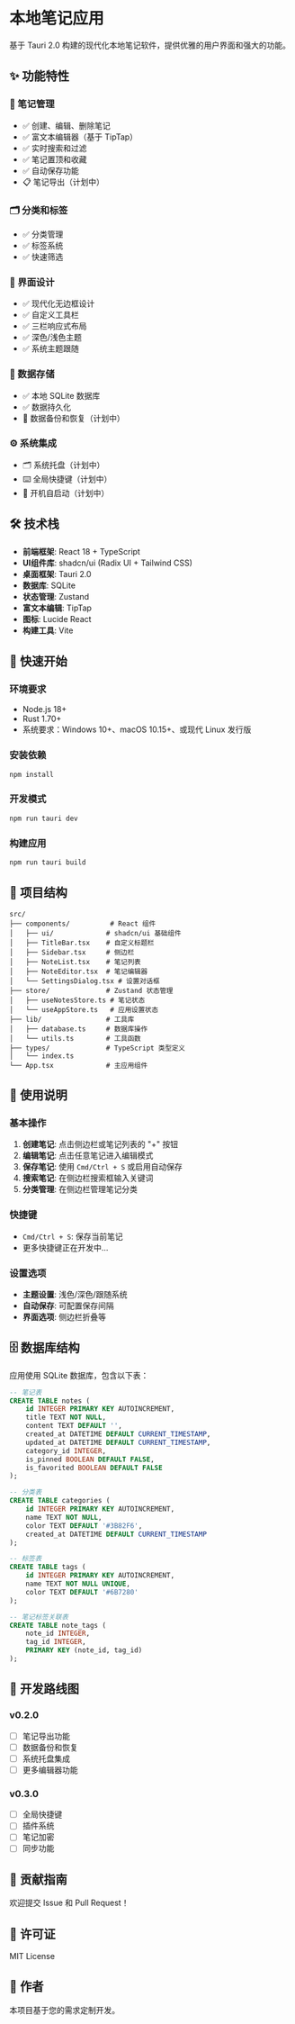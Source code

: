 # 本地笔记应用

基于 Tauri 2.0 构建的现代化本地笔记软件，提供优雅的用户界面和强大的功能。

## ✨ 功能特性

### 📝 笔记管理
- ✅ 创建、编辑、删除笔记
- ✅ 富文本编辑器（基于 TipTap）
- ✅ 实时搜索和过滤
- ✅ 笔记置顶和收藏
- ✅ 自动保存功能
- 📋 笔记导出（计划中）

### 🗂️ 分类和标签
- ✅ 分类管理
- ✅ 标签系统
- ✅ 快速筛选

### 🎨 界面设计
- ✅ 现代化无边框设计
- ✅ 自定义工具栏
- ✅ 三栏响应式布局
- ✅ 深色/浅色主题
- ✅ 系统主题跟随

### 💾 数据存储
- ✅ 本地 SQLite 数据库
- ✅ 数据持久化
- 🔄 数据备份和恢复（计划中）

### ⚙️ 系统集成
- 🗂️ 系统托盘（计划中）
- ⌨️ 全局快捷键（计划中）
- 🚀 开机自启动（计划中）

## 🛠️ 技术栈

- **前端框架**: React 18 + TypeScript
- **UI组件库**: shadcn/ui (Radix UI + Tailwind CSS)
- **桌面框架**: Tauri 2.0
- **数据库**: SQLite
- **状态管理**: Zustand
- **富文本编辑**: TipTap
- **图标**: Lucide React
- **构建工具**: Vite

## 🚀 快速开始

### 环境要求

- Node.js 18+
- Rust 1.70+
- 系统要求：Windows 10+、macOS 10.15+、或现代 Linux 发行版

### 安装依赖

```bash
npm install
```

### 开发模式

```bash
npm run tauri dev
```

### 构建应用

```bash
npm run tauri build
```

## 📁 项目结构

```
src/
├── components/          # React 组件
│   ├── ui/             # shadcn/ui 基础组件
│   ├── TitleBar.tsx    # 自定义标题栏
│   ├── Sidebar.tsx     # 侧边栏
│   ├── NoteList.tsx    # 笔记列表
│   ├── NoteEditor.tsx  # 笔记编辑器
│   └── SettingsDialog.tsx # 设置对话框
├── store/              # Zustand 状态管理
│   ├── useNotesStore.ts # 笔记状态
│   └── useAppStore.ts   # 应用设置状态
├── lib/                # 工具库
│   ├── database.ts     # 数据库操作
│   └── utils.ts        # 工具函数
├── types/              # TypeScript 类型定义
│   └── index.ts
└── App.tsx             # 主应用组件
```

## 🎯 使用说明

### 基本操作

1. **创建笔记**: 点击侧边栏或笔记列表的 "+" 按钮
2. **编辑笔记**: 点击任意笔记进入编辑模式
3. **保存笔记**: 使用 `Cmd/Ctrl + S` 或启用自动保存
4. **搜索笔记**: 在侧边栏搜索框输入关键词
5. **分类管理**: 在侧边栏管理笔记分类

### 快捷键

- `Cmd/Ctrl + S`: 保存当前笔记
- 更多快捷键正在开发中...

### 设置选项

- **主题设置**: 浅色/深色/跟随系统
- **自动保存**: 可配置保存间隔
- **界面选项**: 侧边栏折叠等

## 🗄️ 数据库结构

应用使用 SQLite 数据库，包含以下表：

```sql
-- 笔记表
CREATE TABLE notes (
    id INTEGER PRIMARY KEY AUTOINCREMENT,
    title TEXT NOT NULL,
    content TEXT DEFAULT '',
    created_at DATETIME DEFAULT CURRENT_TIMESTAMP,
    updated_at DATETIME DEFAULT CURRENT_TIMESTAMP,
    category_id INTEGER,
    is_pinned BOOLEAN DEFAULT FALSE,
    is_favorited BOOLEAN DEFAULT FALSE
);

-- 分类表
CREATE TABLE categories (
    id INTEGER PRIMARY KEY AUTOINCREMENT,
    name TEXT NOT NULL,
    color TEXT DEFAULT '#3B82F6',
    created_at DATETIME DEFAULT CURRENT_TIMESTAMP
);

-- 标签表
CREATE TABLE tags (
    id INTEGER PRIMARY KEY AUTOINCREMENT,
    name TEXT NOT NULL UNIQUE,
    color TEXT DEFAULT '#6B7280'
);

-- 笔记标签关联表
CREATE TABLE note_tags (
    note_id INTEGER,
    tag_id INTEGER,
    PRIMARY KEY (note_id, tag_id)
);
```

## 🔄 开发路线图

### v0.2.0
- [ ] 笔记导出功能
- [ ] 数据备份和恢复
- [ ] 系统托盘集成
- [ ] 更多编辑器功能

### v0.3.0
- [ ] 全局快捷键
- [ ] 插件系统
- [ ] 笔记加密
- [ ] 同步功能

## 🤝 贡献指南

欢迎提交 Issue 和 Pull Request！

## 📄 许可证

MIT License

## 👥 作者

本项目基于您的需求定制开发。
